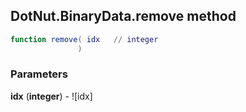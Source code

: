 ## DotNut.BinaryData.remove method


```lua
function remove( idx   // integer
               )
```


### Parameters

**idx** (**integer**) - ![idx]

